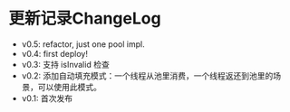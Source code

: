 # 更新记录ChangeLog

- v0.5: refactor, just one pool impl.
- v0.4: first deploy!
- v0.3: 支持 isInvalid 检查
- v0.2: 添加自动填充模式：一个线程从池里消费，一个线程返还到池里的场景，可以使用此模式。
- v0.1: 首次发布

